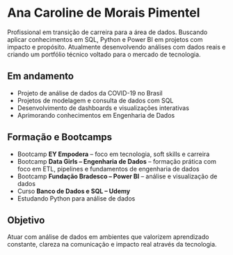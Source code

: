 # Ana Caroline de Morais Pimentel

Profissional em transição de carreira para a área de dados. Buscando aplicar conhecimentos em SQL, Python e Power BI em projetos com impacto e propósito. Atualmente desenvolvendo análises com dados reais e criando um portfólio técnico voltado para o mercado de tecnologia.

## Em andamento

- Projeto de análise de dados da COVID-19 no Brasil
- Projetos de modelagem e consulta de dados com SQL
- Desenvolvimento de dashboards e visualizações interativas
- Aprimorando conhecimentos em Engenharia de Dados

## Formação e Bootcamps

- Bootcamp **EY Empodera** – foco em tecnologia, soft skills e carreira
- Bootcamp **Data Girls – Engenharia de Dados** – formação prática com foco em ETL, pipelines e fundamentos de engenharia de dados
- Bootcamp **Fundação Bradesco – Power BI** – análise e visualização de dados
- Curso **Banco de Dados e SQL – Udemy**
- Estudando Python para análise de dados

## Objetivo

Atuar com análise de dados em ambientes que valorizem aprendizado constante, clareza na comunicação e impacto real através da tecnologia.
